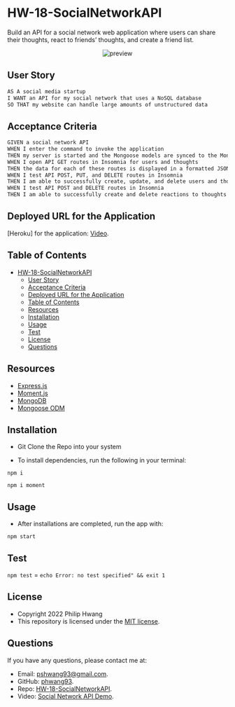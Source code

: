 # HW-18-SocialNetworkAPI

Build an API for a social network web application where users can share their thoughts, react to friends’ thoughts, and create a friend list.

<p align = "center">
<img alt="preview" src="/imgs/Demo.gif">
</p>

## User Story

```md
AS A social media startup
I WANT an API for my social network that uses a NoSQL database
SO THAT my website can handle large amounts of unstructured data
```

## Acceptance Criteria

```md
GIVEN a social network API
WHEN I enter the command to invoke the application
THEN my server is started and the Mongoose models are synced to the MongoDB database
WHEN I open API GET routes in Insomnia for users and thoughts
THEN the data for each of these routes is displayed in a formatted JSON
WHEN I test API POST, PUT, and DELETE routes in Insomnia
THEN I am able to successfully create, update, and delete users and thoughts in my database
WHEN I test API POST and DELETE routes in Insomnia
THEN I am able to successfully create and delete reactions to thoughts and add and remove friends to a user’s friend list
```
## Deployed URL for the Application 

[Heroku] for the application: [Video]().
## Table of Contents

- [HW-18-SocialNetworkAPI](#hw-18-socialnetworkapi)
  - [User Story](#user-story)
  - [Acceptance Criteria](#acceptance-criteria)
  - [Deployed URL for the Application](#deployed-url-for-the-application)
  - [Table of Contents](#table-of-contents)
  - [Resources](#resources)
  - [Installation](#installation)
  - [Usage](#usage)
  - [Test](#test)
  - [License](#license)
  - [Questions](#questions)

## Resources

* [Express.js](https://expressjs.com)
* [Moment.js](https://momentjs.com)
* [MongoDB](https://www.mongodb.com)
* [Mongoose ODM](https://mongoosejs.com)

## Installation

* Git Clone the Repo into your system

* To install dependencies, run the following in your terminal:
  
`npm i`

`npm i moment`
## Usage

* After installations are completed, run the app with: 
  
`npm start`

## Test

`npm test` = ```echo Error: no test specified" && exit 1```
## License

* Copyright 2022 Philip Hwang
* This repository is licensed under the [MIT license](./LICENSE).

## Questions

If you have any questions, please contact me at: 
* Email: [pshwang93@gmail.com](mailto:pshwang93@gmail.com). 
* GitHub: [phwang93](https://github.com/phwang93).
* Repo: [HW-18-SocialNetworkAPI](https://github.com/phwang93/Homework-18-SocialNetworkAPI).
* Video: [Social Network API Demo]().